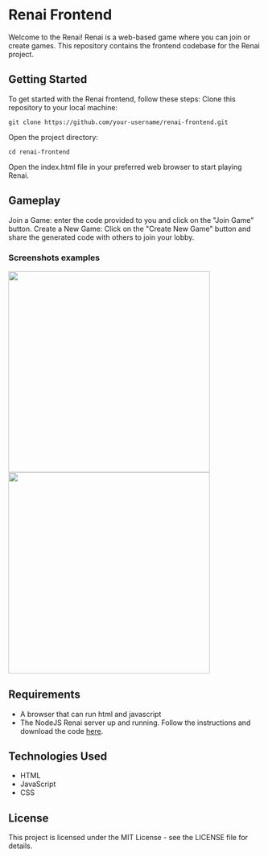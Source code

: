 # Renai Frontend
Welcome to the Renai! Renai is a web-based game where you can join or create games. This repository contains the frontend codebase for the Renai project.
## Getting Started
To get started with the Renai frontend, follow these steps:
Clone this repository to your local machine:

    git clone https://github.com/your-username/renai-frontend.git

Open the project directory:

    cd renai-frontend
    
Open the index.html file in your preferred web browser to start playing Renai.
## Gameplay
Join a Game: enter the code provided to you and click on the "Join Game" button.
Create a New Game: Click on the "Create New Game" button and share the generated code with others to join your lobby.
### Screenshots examples
<p float="left">
  <img src="https://github.com/ikiwq/renai-frontend/assets/110495658/fd089da0-197a-4647-b12e-17e6b44babe8" width="400" />
  <img src="https://github.com/ikiwq/renai-frontend/assets/110495658/b90bdf00-794b-47dc-ab67-c152cffea111" width="400" /> 
</p>

## Requirements
- A browser that can run html and javascript
- The NodeJS Renai server up and running. Follow the instructions and download the code [here](https://github.com/ikiwq/renai-server).
## Technologies Used
- HTML
- JavaScript
- CSS
## License
This project is licensed under the MIT License - see the LICENSE file for details.
